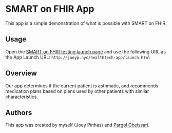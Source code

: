 # SMART on FHIR App

This app is a simple demonstration of what is possible with SMART on FHIR.

## Usage

Open the [SMART on FHIR testing launch page](http://launch.smarthealthit.org/?auth_error=&fhir_version_1=r2&fhir_version_2=r2&iss=&launch_ehr=1&launch_url=http%3A%2F%2Fjoeyp.nyc%2Fhealthtech-app%2Flaunch.html&patient=&prov_skip_auth=1&provider=&pt_skip_auth=1&public_key=&sb=&sde=&sim_ehr=1&token_lifetime=15&user_pt=) and use the following URL as the App Launch URL: `http://joeyp.nyc/healthtech-app/launch.html`

## Overview

Our app determines if the current patient is asthmatic, and recommends medication plans based on plans used by other patients with similar characteristics.

## Authors
This app was created by myself (Joey Pinhas) and [Pargol Gheissari](http://www.github.com/pargolg).
